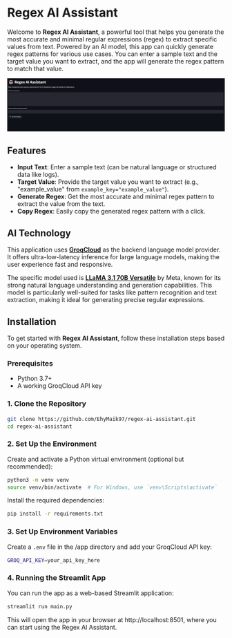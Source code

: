 # Regex AI Assistant

Welcome to **Regex AI Assistant**, a powerful tool that helps you generate the most accurate and minimal regular expressions (regex) to extract specific values from text. Powered by an AI model, this app can quickly generate regex patterns for various use cases. You can enter a sample text and the target value you want to extract, and the app will generate the regex pattern to match that value.

![alt text](animation.gif)

## Features

- **Input Text**: Enter a sample text (can be natural language or structured data like logs).
- **Target Value**: Provide the target value you want to extract (e.g., "example_value" from `example_key="example_value"`).
- **Generate Regex**: Get the most accurate and minimal regex pattern to extract the value from the text.
- **Copy Regex**: Easily copy the generated regex pattern with a click.

## AI Technology

This application uses **[GroqCloud](https://console.groq.com/home)** as the backend language model provider. It offers ultra-low-latency inference for large language models, making the user experience fast and responsive.

The specific model used is **[LLaMA 3.1 70B Versatile](https://console.groq.com/docs/model/llama-3.3-70b-versatile)** by Meta, known for its strong natural language understanding and generation capabilities. This model is particularly well-suited for tasks like pattern recognition and text extraction, making it ideal for generating precise regular expressions.


## Installation

To get started with **Regex AI Assistant**, follow these installation steps based on your operating system.

### Prerequisites

- Python 3.7+
- A working GroqCloud API key

### 1. Clone the Repository

```bash
git clone https://github.com/EhyMaik97/regex-ai-assistant.git
cd regex-ai-assistant
```

### 2. Set Up the Environment

Create and activate a Python virtual environment (optional but recommended):

```bash
python3 -m venv venv
source venv/bin/activate  # For Windows, use `venv\Scripts\activate`
```

Install the required dependencies:

```bash
pip install -r requirements.txt
```

### 3. Set Up Environment Variables
Create a `.env` file in the /app directory and add your GroqCloud API key:

```bash
GROQ_API_KEY=your_api_key_here
```

### 4. Running the Streamlit App

You can run the app as a web-based Streamlit application:

```bash
streamlit run main.py
```
This will open the app in your browser at http://localhost:8501, where you can start using the Regex AI Assistant.

## 

